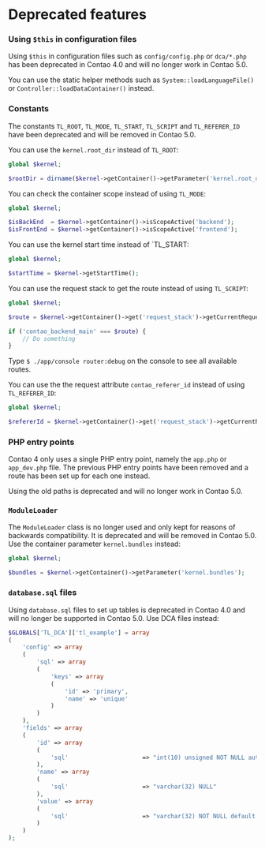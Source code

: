Deprecated features
===================

### Using `$this` in configuration files

Using `$this` in configuration files such as `config/config.php` or `dca/*.php`
has been deprecated in Contao 4.0 and will no longer work in Contao 5.0.

You can use the static helper methods such as `System::loadLanguageFile()` or
`Controller::loadDataContainer()` instead.


### Constants

The constants `TL_ROOT`, `TL_MODE`, `TL_START`, `TL_SCRIPT`  and `TL_REFERER_ID`
have been deprecated and will be removed in Contao 5.0.

You can use the `kernel.root_dir` instead of `TL_ROOT`:

```php
global $kernel;

$rootDir = dirname($kernel->getContainer()->getParameter('kernel.root_dir'));
```

You can check the container scope instead of using `TL_MODE`:

```php
global $kernel;

$isBackEnd  = $kernel->getContainer()->isScopeActive('backend');
$isFrontEnd = $kernel->getContainer()->isScopeActive('frontend');
```

You can use the kernel start time instead of `TL_START:

```php
global $kernel;

$startTime = $kernel->getStartTime();
```

You can use the request stack to get the route instead of using `TL_SCRIPT`:

```php
global $kernel;

$route = $kernel->getContainer()->get('request_stack')->getCurrentRequest()->get('_route');

if ('contao_backend_main' === $route) {
    // Do something
}
```

Type `$ ./app/console router:debug` on the console to see all available routes.

You can use the the request attribute `contao_referer_id` instead of
using `TL_REFERER_ID`:

```php
global $kernel;

$refererId = $kernel->getContainer()->get('request_stack')->getCurrentRequest()->get('_contao_referer_id');

```


### PHP entry points

Contao 4 only uses a single PHP entry point, namely the `app.php` or
`app_dev.php` file. The previous PHP entry points have been removed and a route
has been set up for each one instead.

Using the old paths is deprecated and will no longer work in Contao 5.0.


### `ModuleLoader`

The `ModuleLoader` class is no longer used and only kept for reasons of
backwards compatibility. It is deprecated and will be removed in Contao 5.0.
Use the container parameter `kernel.bundles` instead:

```php
global $kernel;

$bundles = $kernel->getContainer()->getParameter('kernel.bundles');
```


### `database.sql` files

Using `database.sql` files to set up tables is deprecated in Contao 4.0 and
will no longer be supported in Contao 5.0. Use DCA files instead:

```php
$GLOBALS['TL_DCA']['tl_example'] = array
(
	'config' => array
	(
		'sql' => array
		(
			'keys' => array
			(
				'id' => 'primary',
				'name' => 'unique'
			)
		)
	),
	'fields' => array
	(
		'id' => array
		(
			'sql'                     => "int(10) unsigned NOT NULL auto_increment"
		),
		'name' => array
		(
			'sql'                     => "varchar(32) NULL"
		),
		'value' => array
		(
			'sql'                     => "varchar(32) NOT NULL default ''"
		)
	)
);

```
